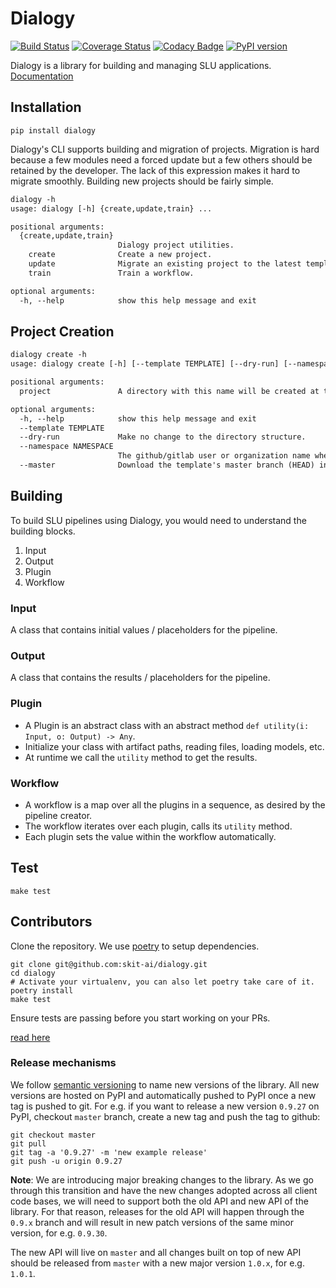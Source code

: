 # Dialogy

[![Build Status](https://github.com/skit-ai/dialogy/actions/workflows/basic_test_coverage.yml/badge.svg?branch=master)](https://github.com/skit-ai/dialogy/actions/workflows/basic_test_coverage.yml)
[![Coverage Status](https://codecov.io/gh/skit-ai/dialogy/branch/master/graph/badge.svg?token=WAJ4LUTC76)](https://codecov.io/gh/skit-ai/dialogy)
[![Codacy Badge](https://app.codacy.com/project/badge/Grade/03ab1c93c9354def81de73ba04b0d94c)](https://www.codacy.com/gh/skit-ai/dialogy/dashboard?utm_source=github.com&amp;utm_medium=referral&amp;utm_content=Vernacular-ai/dialogy&amp;utm_campaign=Badge_Grade)
[![PyPI version](https://badge.fury.io/py/dialogy.svg)](https://badge.fury.io/py/dialogy)

Dialogy is a library for building and managing SLU applications.
[Documentation](https://skit-ai.github.io/dialogy/)

## Installation

```shell
pip install dialogy
```


Dialogy's CLI supports building and migration of projects. Migration is hard because a few modules need a forced update but a few others
should be retained by the developer. The lack of this expression makes it hard to migrate smoothly. Building new projects should be fairly simple.

```txt
dialogy -h
usage: dialogy [-h] {create,update,train} ...

positional arguments:
  {create,update,train}
                        Dialogy project utilities.
    create              Create a new project.
    update              Migrate an existing project to the latest template version.
    train               Train a workflow.

optional arguments:
  -h, --help            show this help message and exit
```

## Project Creation

```txt
dialogy create -h
usage: dialogy create [-h] [--template TEMPLATE] [--dry-run] [--namespace NAMESPACE] [--master] project

positional arguments:
  project               A directory with this name will be created at the root of command invocation.

optional arguments:
  -h, --help            show this help message and exit
  --template TEMPLATE
  --dry-run             Make no change to the directory structure.
  --namespace NAMESPACE
                        The github/gitlab user or organization name where the template project lies.
  --master              Download the template's master branch (HEAD) instead of the latest tag.
```

## Building

To build SLU pipelines using Dialogy, you would need to understand the building blocks.

1. Input
2. Output
3. Plugin
4. Workflow 

### Input

A class that contains initial values / placeholders for the pipeline.

### Output

A class that contains the results / placeholders for the pipeline.

### Plugin

- A Plugin is an abstract class with an abstract method `def utility(i: Input, o: Output) -> Any`.
- Initialize your class with artifact paths, reading files, loading models, etc. 
- At runtime we call the `utility` method to get the results.

### Workflow

- A workflow is a map over all the plugins in a sequence, as desired by the pipeline creator. 
- The workflow iterates over each plugin, calls its `utility` method.
- Each plugin sets the value within the workflow automatically.

## Test

```shell
make test
```

## Contributors

Clone the repository. We use [poetry](https://python-poetry.org/) to setup dependencies.

```shell
git clone git@github.com:skit-ai/dialogy.git
cd dialogy
# Activate your virtualenv, you can also let poetry take care of it.
poetry install
make test
```
Ensure tests are passing before you start working on your PRs.

[read here](https://github.com/skit-ai/dialogy/blob/master/CONTRIBUTING.md)

### Release mechanisms

We follow [semantic versioning](https://semver.org/) to name new versions of the library.
All new versions are hosted on PyPI and automatically pushed to PyPI 
once a new tag is pushed to git. For e.g. if you want to release a new version `0.9.27` on PyPI, 
checkout `master` branch, create a new tag and push the tag to github:
```commandline
git checkout master
git pull
git tag -a '0.9.27' -m 'new example release'
git push -u origin 0.9.27
```

**Note**: We are introducing major breaking changes to the library. As we go 
through this transition and have the new changes adopted across all client code bases, we will need
to support both the old API and new API of the library. For that reason, releases for the old API
will happen through the `0.9.x` branch and will result in 
new patch versions of the same minor version, for e.g. `0.9.30`.

The new API will live on `master` and all changes built on top of new API 
should be released from `master` with a new major version `1.0.x`, for e.g. `1.0.1`.
